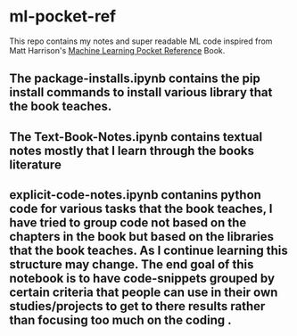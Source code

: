 # ml-pocket-ref

This repo contains my notes and super readable ML code inspired from Matt Harrison's [Machine Learning Pocket Reference](https://www.amazon.com/Machine-Learning-Pocket-Reference-Structured/dp/1492047546) Book.

## The package-installs.ipynb contains the pip install commands to install various library that the book teaches.

## The Text-Book-Notes.ipynb contains textual notes mostly that I learn through the books literature

## explicit-code-notes.ipynb contanins python code for various tasks that the book teaches, I have tried to group code not based on the chapters in the book but based on the libraries that the book teaches. As I continue learning this structure may change. The end goal of this notebook is to have code-snippets grouped by certain criteria that people can use in their own studies/projects to get to there results rather than focusing too much on the coding . 
